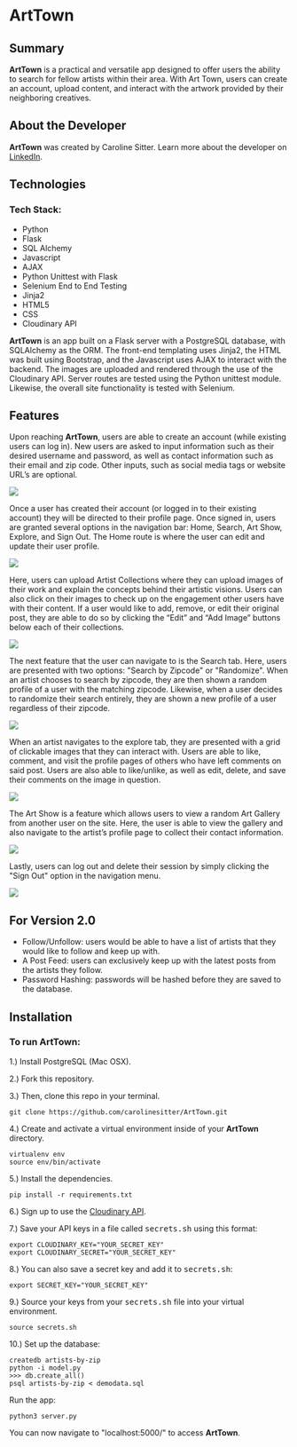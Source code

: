 # ArtTown

## Summary

**ArtTown** is a practical and versatile app designed to offer users the ability to search for fellow artists within their area. With Art Town, users can create an account, upload content, and interact with the artwork provided by their neighboring creatives.


## About the Developer
**ArtTown** was created by Caroline Sitter. Learn more about the developer on [LinkedIn](https://www.linkedin.com/in/caroline-sitter-385a11219/).


## Technologies
### Tech Stack:
* Python
* Flask
* SQL Alchemy
* Javascript
* AJAX
* Python Unittest with Flask
* Selenium End to End Testing
* Jinja2
* HTML5
* CSS
* Cloudinary API

**ArtTown** is an app built on a Flask server with a PostgreSQL database, with SQLAlchemy as the ORM. The front-end templating uses Jinja2, the HTML was built using Bootstrap, and the Javascript uses AJAX to interact with the backend. The images are uploaded and rendered through the use of the Cloudinary API. Server routes are tested using the Python unittest module. Likewise, the overall site functionality is tested with Selenium.


## Features
Upon reaching **ArtTown**, users are able to create an account (while existing users can log in). New users are asked to input information such as their desired username and password, as well as contact information such as their email and zip code. Other inputs, such as social media tags or website URL’s are optional.

![](static/img/GIFS/1.GIF)

Once a user has created their account (or logged in to their existing account) they will be directed to their profile page. Once signed in, users are granted several options in the navigation bar: Home, Search, Art Show, Explore, and Sign Out. The Home route is where the user can edit and update their user profile.

![](static/img/GIFS/2.GIF)

Here, users can upload Artist Collections where they can upload images of their work and explain the concepts behind their artistic visions. Users can also click on their images to check up on the engagement other users have with their content. If a user would like to add, remove, or edit their original post, they are able to do so by clicking the “Edit” and “Add Image” buttons below each of their collections. 

![](static/img/GIFS/3.GIF)

The next feature that the user can navigate to is the Search tab. Here, users are presented with two options: "Search by Zipcode" or "Randomize". When an artist chooses to search by zipcode, they are then shown a random profile of a user with the matching zipcode. Likewise, when a user decides to randomize their search entirely, they are shown a new profile of a user regardless of their zipcode.

![](static/img/GIFS/4.GIF)

When an artist navigates to the explore tab, they are presented with a grid of clickable images that they can interact with. Users are able to like, comment, and visit the profile pages of others who have left comments on said post. Users are also able to like/unlike, as well as edit, delete, and save their comments on the image in question.

![](static/img/GIFS/5.GIF)

The Art Show is a feature which allows users to view a random Art Gallery from another user on the site. Here, the user is able to view the gallery and also navigate to the artist’s profile page to collect their contact information. 

![](static/img/GIFS/6.GIF)

Lastly, users can log out and delete their session by simply clicking the "Sign Out" option in the navigation menu. 

![](static/img/GIFS/7.GIF)


## For Version 2.0

* Follow/Unfollow: users would be able to have a list of artists that they would like to follow and keep up with.
* A Post Feed: users can exclusively keep up with the latest posts from the artists they follow.
* Password Hashing: passwords will be hashed before they are saved to the database.

## Installation

### To run **ArtTown**:

1.) Install PostgreSQL (Mac OSX).

2.) Fork this repository.

3.) Then, clone this repo in your terminal.

```
git clone https://github.com/carolinesitter/ArtTown.git
```

4.) Create and activate a virtual environment inside of your **ArtTown** directory.

```
virtualenv env
source env/bin/activate
```

5.) Install the dependencies.

```
pip install -r requirements.txt
```

6.) Sign up to use the [Cloudinary API](https://cloudinary.com/).

7.) Save your API keys in a file called <kbd>secrets.sh</kbd> using this format:

```
export CLOUDINARY_KEY="YOUR_SECRET_KEY"
export CLOUDINARY_SECRET="YOUR_SECRET_KEY"

```

8.) You can also save a secret key and add it to <kbd>secrets.sh</kbd>:

```
export SECRET_KEY="YOUR_SECRET_KEY"
```

9.) Source your keys from your <kbd>secrets.sh</kbd> file into your virtual environment.

```
source secrets.sh
```

10.) Set up the database:

```
createdb artists-by-zip
python -i model.py
>>> db.create_all()
psql artists-by-zip < demodata.sql
```

Run the app:

```
python3 server.py
```

You can now navigate to "localhost:5000/" to access **ArtTown**.